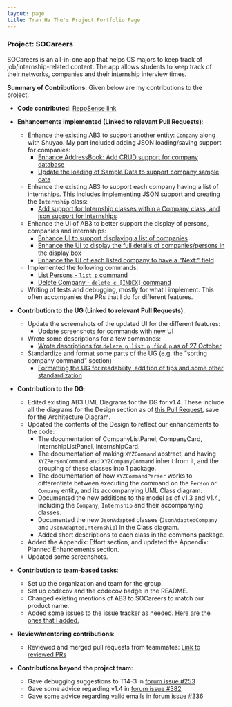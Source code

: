 ```yaml
---
layout: page
title: Tran Ha Thu's Project Portfolio Page
---
```

### Project: SOCareers

SOCareers is an all-in-one app that helps CS majors to keep track of job/internship-related content.
The app allows students to keep track of their networks, companies and their internship interview times.

**Summary of Contributions**:
Given below are my contributions to the project.

* **Code contributed**: [RepoSense link](https://nus-cs2103-ay2324s1.github.io/tp-dashboard/?search=oeggy03&breakdown=false&sort=groupTitle%20dsc&sortWithin=title&since=2023-09-22&timeframe=commit&mergegroup=&groupSelect=groupByRepos)

* **Enhancements implemented (Linked to relevant Pull Requests)**:
  * Enhance the existing AB3 to support another entity: `Company` along with Shuyao. My part included adding JSON loading/saving support for companies:
    * [Enhance AddressBook: Add CRUD support for company database](https://github.com/AY2324S1-CS2103T-T10-4/tp/pull/91)
    * [Update the loading of Sample Data to support company sample data](https://github.com/AY2324S1-CS2103T-T10-4/tp/pull/93)
  * Enhance the existing AB3 to support each company having a list of internships. This includes implementing JSON support and creating the `Internship` class:
    * [Add support for Internship classes within a Company class, and json support for Internships](https://github.com/AY2324S1-CS2103T-T10-4/tp/pull/108)
  * Enhance the UI of AB3 to better support the display of persons, companies and internships:
    * [Enhance UI to support displaying a list of companies](https://github.com/AY2324S1-CS2103T-T10-4/tp/pull/91)
    * [Enhance the UI to display the full details of companies/persons in the display box](https://github.com/AY2324S1-CS2103T-T10-4/tp/pull/127)
    * [Enhance the UI of each listed company to have a "Next:" field](https://github.com/AY2324S1-CS2103T-T10-4/tp/pull/127)
  * Implemented the following commands:
    * [List Persons - `list p` command](https://github.com/AY2324S1-CS2103T-T10-4/tp/pull/81)
    * [Delete Company - `delete c [INDEX]` command](https://github.com/AY2324S1-CS2103T-T10-4/tp/pull/95)
  * Writing of tests and debugging, mostly for what I implement. This often accompanies the PRs that I do for different features.

* **Contribution to the UG (Linked to relevant Pull Requests)**:
  * Update the screenshots of the updated UI for the different features:
    * [Update screenshots for commands with new UI](https://github.com/AY2324S1-CS2103T-T10-4/tp/pull/212)
  * Wrote some descriptions for a few commands:
    * [Wrote descriptions for `delete p`, `list p`, `find p` as of 27 October](https://github.com/AY2324S1-CS2103T-T10-4/tp/pull/120)
  * Standardize and format some parts of the UG (e.g. the "sorting company command" section)
    * [Formatting the UG for readability, addition of tips and some other standardization](https://github.com/AY2324S1-CS2103T-T10-4/tp/pull/212)

* **Contribution to the DG**:
  * Edited existing AB3 UML Diagrams for the DG for v1.4. These include all the diagrams for the Design section as of [this Pull Request](https://github.com/AY2324S1-CS2103T-T10-4/tp/pull/250), save for the Architecture Diagram. 
  * Updated the contents of the Design to reflect our enhancements to the code:
    * The documentation of CompanyListPanel, CompanyCard, InternshipListPanel, InternshipCard.
    * The documentation of making `XYZCommand` abstract, and having `XYZPersonCommand` and `XYZCompanyCommand` inherit from it, and the grouping of these classes into 1 package.
    * The documentation of how `XYZCommandParser` works to differentiate between executing the command on the `Person` or `Company` entity, and its accompanying UML Class diagram.
    * Documented the new additions to the model as of v1.3 and v1.4, including the `Company`, `Internship` and their accompanying classes.
    * Documented the new `JsonAdapted` classes (`JsonAdaptedCompany` and `JsonAdaptedInternship`) in the Class diagram.
    * Added short descriptions to each class in the commons package.
  * Added the Appendix: Effort section, and updated the Appendix: Planned Enhancements section.
  * Updated some screenshots.

* **Contribution to team-based tasks**:
  * Set up the organization and team for the group.
  * Set up codecov and the codecov badge in the README.
  * Changed existing mentions of AB3 to SOCareers to match our product name. 
  * Added some issues to the issue tracker as needed. [Here are the ones that I added.](https://github.com/AY2324S1-CS2103T-T10-4/tp/issues?q=is%3Aissue+author%3Aoeggy03+is%3Aclosed)

* **Review/mentoring contributions**:
  * Reviewed and merged pull requests from teammates: [Link to reviewed PRs](https://github.com/AY2324S1-CS2103T-T10-4/tp/pulls?q=is%3Apr+is%3Aclosed+reviewed-by%3A%40me)

* **Contributions beyond the project team**:
  * Gave debugging suggestions to T14-3 in [forum issue #253](https://github.com/nus-cs2103-AY2324S1/forum/issues/253)
  * Gave some advice regarding v1.4 in [forum issue #382](https://github.com/nus-cs2103-AY2324S1/forum/issues/382)
  * Gave some advice regarding valid emails in [forum issue #336](https://github.com/nus-cs2103-AY2324S1/forum/issues/336)

